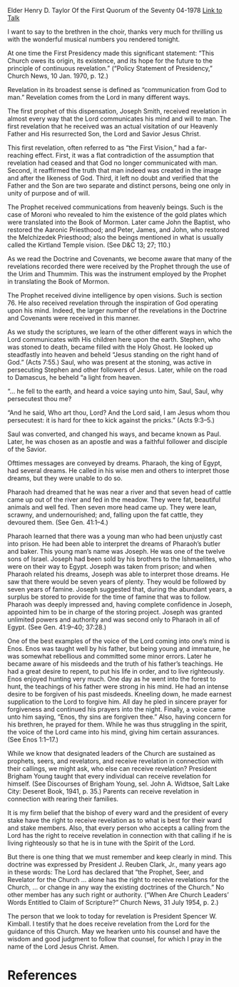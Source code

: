 Elder Henry D. Taylor
Of the First Quorum of the Seventy
04-1978
[Link to Talk](https://www.churchofjesuschrist.org/study/general-conference/1978/04/revelation?lang=eng)

I want to say to the brethren in the choir, thanks very much for thrilling us with the wonderful musical numbers you rendered tonight.

At one time the First Presidency made this significant statement: “This Church owes its origin, its existence, and its hope for the future to the principle of continuous revelation.” (“Policy Statement of Presidency,” Church News, 10 Jan. 1970, p. 12.)

Revelation in its broadest sense is defined as “communication from God to man.” Revelation comes from the Lord in many different ways.

The first prophet of this dispensation, Joseph Smith, received revelation in almost every way that the Lord communicates his mind and will to man. The first revelation that he received was an actual visitation of our Heavenly Father and His resurrected Son, the Lord and Savior Jesus Christ.

This first revelation, often referred to as “the First Vision,” had a far-reaching effect. First, it was a flat contradiction of the assumption that revelation had ceased and that God no longer communicated with man. Second, it reaffirmed the truth that man indeed was created in the image and after the likeness of God. Third, it left no doubt and verified that the Father and the Son are two separate and distinct persons, being one only in unity of purpose and of will.

The Prophet received communications from heavenly beings. Such is the case of Moroni who revealed to him the existence of the gold plates which were translated into the Book of Mormon. Later came John the Baptist, who restored the Aaronic Priesthood; and Peter, James, and John, who restored the Melchizedek Priesthood; also the beings mentioned in what is usually called the Kirtland Temple vision. (See D&C 13; 27; 110.)

As we read the Doctrine and Covenants, we become aware that many of the revelations recorded there were received by the Prophet through the use of the Urim and Thummim. This was the instrument employed by the Prophet in translating the Book of Mormon.

The Prophet received divine intelligence by open visions. Such is section 76. He also received revelation through the inspiration of God operating upon his mind. Indeed, the larger number of the revelations in the Doctrine and Covenants were received in this manner.

As we study the scriptures, we learn of the other different ways in which the Lord communicates with His children here upon the earth. Stephen, who was stoned to death, became filled with the Holy Ghost. He looked up steadfastly into heaven and beheld “Jesus standing on the right hand of God.” (Acts 7:55.) Saul, who was present at the stoning, was active in persecuting Stephen and other followers of Jesus. Later, while on the road to Damascus, he beheld “a light from heaven.

“… he fell to the earth, and heard a voice saying unto him, Saul, Saul, why persecutest thou me?

“And he said, Who art thou, Lord? And the Lord said, I am Jesus whom thou persecutest: it is hard for thee to kick against the pricks.” (Acts 9:3–5.)

Saul was converted, and changed his ways, and became known as Paul. Later, he was chosen as an apostle and was a faithful follower and disciple of the Savior.

Ofttimes messages are conveyed by dreams. Pharaoh, the king of Egypt, had several dreams. He called in his wise men and others to interpret those dreams, but they were unable to do so.

Pharaoh had dreamed that he was near a river and that seven head of cattle came up out of the river and fed in the meadow. They were fat, beautiful animals and well fed. Then seven more head came up. They were lean, scrawny, and undernourished; and, falling upon the fat cattle, they devoured them. (See Gen. 41:1–4.)

Pharaoh learned that there was a young man who had been unjustly cast into prison. He had been able to interpret the dreams of Pharaoh’s butler and baker. This young man’s name was Joseph. He was one of the twelve sons of Israel. Joseph had been sold by his brothers to the Ishmaelites, who were on their way to Egypt. Joseph was taken from prison; and when Pharaoh related his dreams, Joseph was able to interpret those dreams. He saw that there would be seven years of plenty. They would be followed by seven years of famine. Joseph suggested that, during the abundant years, a surplus be stored to provide for the time of famine that was to follow. Pharaoh was deeply impressed and, having complete confidence in Joseph, appointed him to be in charge of the storing project. Joseph was granted unlimited powers and authority and was second only to Pharaoh in all of Egypt. (See Gen. 41:9–40; 37:28.)

One of the best examples of the voice of the Lord coming into one’s mind is Enos. Enos was taught well by his father, but being young and immature, he was somewhat rebellious and committed some minor errors. Later he became aware of his misdeeds and the truth of his father’s teachings. He had a great desire to repent, to put his life in order, and to live righteously. Enos enjoyed hunting very much. One day as he went into the forest to hunt, the teachings of his father were strong in his mind. He had an intense desire to be forgiven of his past misdeeds. Kneeling down, he made earnest supplication to the Lord to forgive him. All day he pled in sincere prayer for forgiveness and continued his prayers into the night. Finally, a voice came unto him saying, “Enos, thy sins are forgiven thee.” Also, having concern for his brethren, he prayed for them. While he was thus struggling in the spirit, the voice of the Lord came into his mind, giving him certain assurances. (See Enos 1:1–17.)

While we know that designated leaders of the Church are sustained as prophets, seers, and revelators, and receive revelation in connection with their callings, we might ask, who else can receive revelation? President Brigham Young taught that every individual can receive revelation for himself. (See Discourses of Brigham Young, sel. John A. Widtsoe, Salt Lake City: Deseret Book, 1941, p. 35.) Parents can receive revelation in connection with rearing their families.

It is my firm belief that the bishop of every ward and the president of every stake have the right to receive revelation as to what is best for their ward and stake members. Also, that every person who accepts a calling from the Lord has the right to receive revelation in connection with that calling if he is living righteously so that he is in tune with the Spirit of the Lord.

But there is one thing that we must remember and keep clearly in mind. This doctrine was expressed by President J. Reuben Clark, Jr., many years ago in these words: The Lord has declared that “the Prophet, Seer, and Revelator for the Church … alone has the right to receive revelations for the Church, … or change in any way the existing doctrines of the Church.” No other member has any such right or authority. (“When Are Church Leaders’ Words Entitled to Claim of Scripture?” Church News, 31 July 1954, p. 2.)

The person that we look to today for revelation is President Spencer W. Kimball. I testify that he does receive revelation from the Lord for the guidance of this Church. May we hearken unto his counsel and have the wisdom and good judgment to follow that counsel, for which I pray in the name of the Lord Jesus Christ. Amen.

# References
